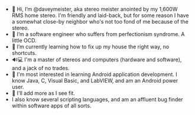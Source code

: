 - 🙂 Hi, I’m @daveymeister, aka stereo meister anointed by my 1,600W RMS home stereo.
     I'm friendly and laid-back, but for some reason I have a somewhat close-by neighbor
     who's not too fond of me because of the stereo.
- 🧠 I’m a software engineer who suffers from perfectionism syndrome. A little OCD.
- 🌱 I’m currently learning how to fix up my house the right way, no shortcuts.
- 🔊💻 I'm a master of stereos and computers (hardware and software), and a jack of no trades.
- 📲 I'm most interested in learning Android application development.
     I know Java, C, Visual Basic, and LabVIEW, and am an Android power user.
- 🤔 I'll add more as I see fit.
- I also know several scripting languages, and am an affluent bug finder within software apps of all sorts.


<!---
daveymeister/daveymeister is a ✨ special ✨ repository because its `README.md` (this file) appears on your GitHub profile.
You can click the Preview link to take a look at your changes.
--->
